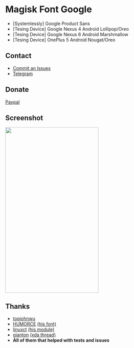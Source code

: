 # Magisk Font Google
* [Systemlessly] Google Product Sans
* [Tesing Device] Google Nexus 4 Android Lollipop/Oreo
* [Tesing Device] Google Nexus 6 Android Marshmallow
* [Tesing Device] OnePlus 5 Android Nougat/Oreo

## Contact ##
* <a href="https://github.com/pirasalbe/Magisk_Font_Google/issues">Commit an Issues</a>
* <a href="https://t.me/pirasalbe">Telegram</a>

## Donate ##
<a href="https://paypal.me/pirasalbe">Paypal</a>

## Screenshot ##
<img src="https://dl2.pushbulletusercontent.com/pIgKn9xO6K46dmlitpE5gtn8U0oF6ZM0/Screenshot_2017-11-10-19-21-54.png" height="519" width="291">

## Thanks ##
* <a href="https://github.com/topjohnwu">topjohnwu</a>
* <a href="https://github.com/HUMORCE">HUMORCE</a> <a href="https://github.com/Magisk-Modules-Repo/Systemlessly-Font-with-Tsukushimarugo-A-CJK-Sleek">(his font)</a>
* <a href="https://github.com/sergiocastell">linuxct</a> <a href="https://github.com/sergiocastell/AndroidO-NotoColorEmojiReplacer">(his module)</a>
* <a href="https://forum.xda-developers.com/member.php?u=1546609">gianton</a> <a href="https://forum.xda-developers.com/android/themes/fonts-flashable-zips-t3219827">(xda thread)</a> 
* **All of them that helped with tests and issues**
